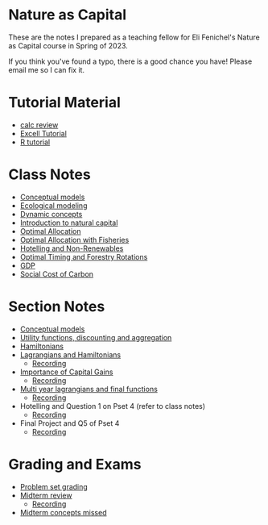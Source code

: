 # Nature as Capital 
These are the notes I prepared as a teaching fellow for Eli Fenichel's Nature as Capital course in Spring of 2023. 

If you think you've found a typo, there is a good chance you have! Please email me so I can fix it.


# Tutorial Material 

- [calc review](section_notes/1_review/1_calc_review.pdf)
- [Excell Tutorial](section_notes/1_review/2_Excell_tutorial/excel_review.pdf)
- [R tutorial](section_notes/1_review/3_r_tutorial/r_tutorial.pdf)

# Class Notes

- [Conceptual models](class_notes/1_conceptual_models/1_conceptual_models.pdf)
- [Ecological modeling](<class_notes/2_ecological modeling/2_ecological modeling.pdf>)
- [Dynamic concepts](<class_notes/3_dynamic concepts/3_dynamic concepts.pdf>)
- [Introduction to natural capital](<class_notes/4_Natural Capital/4_Natural Capital.pdf>)
- [Optimal Allocation](<class_notes/5_optimal_allocation/5_optimal_allocation.pdf>)
- [Optimal Allocation with Fisheries](<class_notes/6_fisheries/6_fisheries.pdf>)
- [Hotelling and Non-Renewables](<class_notes/7_hotelling/7_hotelling.pdf>)
- [Optimal Timing and Forestry Rotations](<class_notes/9_optimal_timing/9_optimal_timing.pdf>)
- [GDP](<class_notes/8_GDP/8_GDP.pdf>)
- [Social Cost of Carbon](<class_notes/10_social_cost_of_carbon/10_SCC.pdf>)

# Section Notes

- [Conceptual models](<section_notes/1_review/4.1 conceptual models.pptx>)
- [Utility functions, discounting and aggregation](<section_notes/2_aggregating_utility/2_aggregating_utility.pdf>)
- [Hamiltonians](<section_notes/3_hamiltonians/3_hamiltonians.pdf>)
- [Lagrangians and Hamiltonians](<section_notes/4_hamil_vs_lagrang/4_hamil_vs_lagrang.pdf>)
  - [Recording](https://yale.zoom.us/rec/share/VEHZZ5qy3huQjhQKeQYbq7fj496RMfG8MgeN4uJahfoBgre19qSCSG3NVjCTzvuB.yisKNOuWcOTnq6KU?startTime=1677537366000) 
- [Importance of Capital Gains](section_notes/5_capital_gains/5_capital_gains.pdf)
  - [Recording](https://yale.zoom.us/rec/share/KpKvfWCvbS_L_kBzYr22xOKvGGtr8wG8wIMDVfYIZAoM4zjf4TSJsiLBi0ZS5Vz8.hQ7Mgkv_XSigitnf?startTime=1678142058000)
- [Multi year lagrangians and final functions](<section_notes/7_multi year lagrangian and final function/7_multi year lagrangian and final function.pdf>)
  - [Recording](https://yale.zoom.us/rec/share/gUvT6Ae5Idu-hslKRkjs-xo4eR4B0aydWmnmYP3jDiPylMwosnA_vbjbEdbqUEre.y10_x3dHRB_iLHBE?startTime=1680557872000)
- Hotelling and Question 1 on Pset 4 (refer to class notes)
  - [Recording](https://yale.zoom.us/rec/share/lp2oohf95pRQgjNeFC_EXsALpfIMlbcdTXwRN-g7TQ88kD2EzUKfkuW-sBUpcuCW.IpXXqOAMSg_9fAcY?startTime=1681162651000)
- Final Project and Q5 of Pset 4
  - [Recording](<https://yale.zoom.us/rec/play/pMT4VGjXD5FAROb45uCjpaM4gNRxCB_OtwxsSLXh9tJM9PvjUcQ4uVU4g8VmSghmhbqmUuxJooVBzrdu.20N_4VMEVt8Kh3ai?autoplay=true&startTime=1681767574000>)


# Grading and Exams 
- [Problem set grading](<section_notes/0_pset_grading/pset_grading.pdf>)
- [Midterm review](<section_notes/6_midterm_review/6_midterm_review.pdf>)
  - [Recording](https://yale.zoom.us/rec/share/wuVOAg56_Xqua4gBPzSGs9NLKSN_pDYUgJZRF-WnbTj9lYteDBWcT7RdvmoFKNWG.tGtRqjQ5lZ5_GG6B?startTime=1679953078000) 
- [Midterm concepts missed](<section_notes/6_midterm_review/select_midterm_answers.pdf>)
